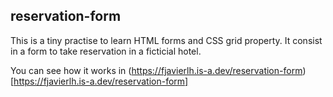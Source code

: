 ## reservation-form

This is a tiny practise to learn HTML forms and CSS grid property. It consist in a form to take reservation in a ficticial hotel.

You can see how it works in (https://fjavierlh.is-a.dev/reservation-form)[https://fjavierlh.is-a.dev/reservation-form]